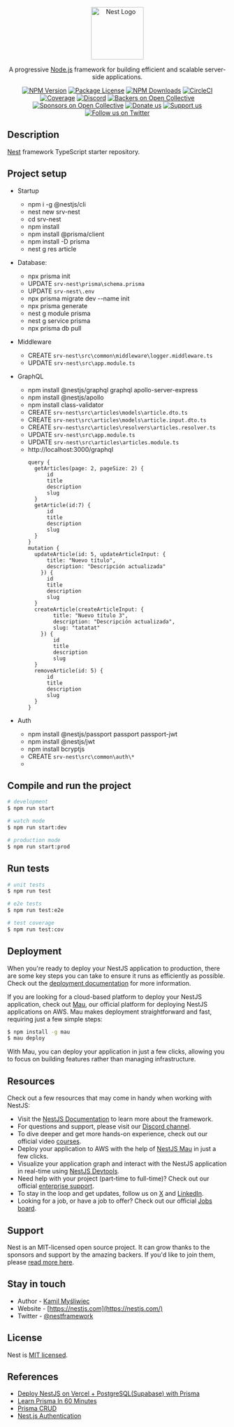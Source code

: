

<p align="center">
  <a href="http://nestjs.com/" target="blank"><img src="https://nestjs.com/img/logo-small.svg" width="120" alt="Nest Logo" /></a>
</p>

[circleci-image]: https://img.shields.io/circleci/build/github/nestjs/nest/master?token=abc123def456
[circleci-url]: https://circleci.com/gh/nestjs/nest

  <p align="center">A progressive <a href="http://nodejs.org" target="_blank">Node.js</a> framework for building efficient and scalable server-side applications.</p>
    <p align="center">
<a href="https://www.npmjs.com/~nestjscore" target="_blank"><img src="https://img.shields.io/npm/v/@nestjs/core.svg" alt="NPM Version" /></a>
<a href="https://www.npmjs.com/~nestjscore" target="_blank"><img src="https://img.shields.io/npm/l/@nestjs/core.svg" alt="Package License" /></a>
<a href="https://www.npmjs.com/~nestjscore" target="_blank"><img src="https://img.shields.io/npm/dm/@nestjs/common.svg" alt="NPM Downloads" /></a>
<a href="https://circleci.com/gh/nestjs/nest" target="_blank"><img src="https://img.shields.io/circleci/build/github/nestjs/nest/master" alt="CircleCI" /></a>
<a href="https://coveralls.io/github/nestjs/nest?branch=master" target="_blank"><img src="https://coveralls.io/repos/github/nestjs/nest/badge.svg?branch=master#9" alt="Coverage" /></a>
<a href="https://discord.gg/G7Qnnhy" target="_blank"><img src="https://img.shields.io/badge/discord-online-brightgreen.svg" alt="Discord"/></a>
<a href="https://opencollective.com/nest#backer" target="_blank"><img src="https://opencollective.com/nest/backers/badge.svg" alt="Backers on Open Collective" /></a>
<a href="https://opencollective.com/nest#sponsor" target="_blank"><img src="https://opencollective.com/nest/sponsors/badge.svg" alt="Sponsors on Open Collective" /></a>
  <a href="https://paypal.me/kamilmysliwiec" target="_blank"><img src="https://img.shields.io/badge/Donate-PayPal-ff3f59.svg" alt="Donate us"/></a>
    <a href="https://opencollective.com/nest#sponsor"  target="_blank"><img src="https://img.shields.io/badge/Support%20us-Open%20Collective-41B883.svg" alt="Support us"></a>
  <a href="https://twitter.com/nestframework" target="_blank"><img src="https://img.shields.io/twitter/follow/nestframework.svg?style=social&label=Follow" alt="Follow us on Twitter"></a>
</p>
  <!--[![Backers on Open Collective](https://opencollective.com/nest/backers/badge.svg)](https://opencollective.com/nest#backer)
  [![Sponsors on Open Collective](https://opencollective.com/nest/sponsors/badge.svg)](https://opencollective.com/nest#sponsor)-->

## Description

[Nest](https://github.com/nestjs/nest) framework TypeScript starter repository.

## Project setup

- Startup
  - npm i -g @nestjs/cli
  - nest new srv-nest
  - cd srv-nest
  - npm install
  - npm install @prisma/client
  - npm install -D prisma
  - nest g res article

- Database:
  - npx prisma init
  - UPDATE `srv-nest\prisma\schema.prisma`
  - UPDATE `srv-nest\.env`
  - npx prisma migrate dev --name init
  - npx prisma generate
  - nest g module prisma
  - nest g service prisma
  - npx prisma db pull 

- Middleware 
  - CREATE `srv-nest\src\common\middleware\logger.middleware.ts`
  - UPDATE `srv-nest\src\app.module.ts`

- GraphQL
  - npm install @nestjs/graphql graphql apollo-server-express
  - npm install @nestjs/apollo
  - npm install class-validator
  - CREATE `srv-nest\src\articles\models\article.dto.ts`
  - CREATE `srv-nest\src\articles\models\article.input.dto.ts`
  - CREATE `srv-nest\src\articles\resolvers\articles.resolver.ts`
  - UPDATE `srv-nest\src\app.module.ts`
  - UPDATE `srv-nest\src\articles\articles.module.ts`
  - http://localhost:3000/graphql
    ```
    query {
      getArticles(page: 2, pageSize: 2) {
          id
          title
          description
          slug
      }
      getArticle(id:7) {
          id
          title
          description
          slug
      }
    }
    mutation {
      updateArticle(id: 5, updateArticleInput: { 
          title: "Nuevo título", 
          description: "Descripción actualizada" 
        }) {
          id
          title
          description
          slug
      }
      createArticle(createArticleInput: { 
            title: "Nuevo título 3", 
            description: "Descripción actualizada", 
            slug: "tatatat" 
        }) {
            id
            title
            description
            slug
      }
      removeArticle(id: 5) {
          id
          title
          description
          slug
      }
    }
    ```

- Auth
  - npm install @nestjs/passport passport passport-jwt
  - npm install @nestjs/jwt
  - npm install bcryptjs  
  - CREATE `srv-nest\src\common\auth\*`
  - 
## Compile and run the project

```bash
# development
$ npm run start

# watch mode
$ npm run start:dev

# production mode
$ npm run start:prod
```

## Run tests

```bash
# unit tests
$ npm run test

# e2e tests
$ npm run test:e2e

# test coverage
$ npm run test:cov
```

## Deployment

When you're ready to deploy your NestJS application to production, there are some key steps you can take to ensure it runs as efficiently as possible. Check out the [deployment documentation](https://docs.nestjs.com/deployment) for more information.

If you are looking for a cloud-based platform to deploy your NestJS application, check out [Mau](https://mau.nestjs.com), our official platform for deploying NestJS applications on AWS. Mau makes deployment straightforward and fast, requiring just a few simple steps:

```bash
$ npm install -g mau
$ mau deploy
```

With Mau, you can deploy your application in just a few clicks, allowing you to focus on building features rather than managing infrastructure.

## Resources

Check out a few resources that may come in handy when working with NestJS:

- Visit the [NestJS Documentation](https://docs.nestjs.com) to learn more about the framework.
- For questions and support, please visit our [Discord channel](https://discord.gg/G7Qnnhy).
- To dive deeper and get more hands-on experience, check out our official video [courses](https://courses.nestjs.com/).
- Deploy your application to AWS with the help of [NestJS Mau](https://mau.nestjs.com) in just a few clicks.
- Visualize your application graph and interact with the NestJS application in real-time using [NestJS Devtools](https://devtools.nestjs.com).
- Need help with your project (part-time to full-time)? Check out our official [enterprise support](https://enterprise.nestjs.com).
- To stay in the loop and get updates, follow us on [X](https://x.com/nestframework) and [LinkedIn](https://linkedin.com/company/nestjs).
- Looking for a job, or have a job to offer? Check out our official [Jobs board](https://jobs.nestjs.com).

## Support

Nest is an MIT-licensed open source project. It can grow thanks to the sponsors and support by the amazing backers. If you'd like to join them, please [read more here](https://docs.nestjs.com/support).

## Stay in touch

- Author - [Kamil Myśliwiec](https://twitter.com/kammysliwiec)
- Website - [https://nestjs.com](https://nestjs.com/)
- Twitter - [@nestframework](https://twitter.com/nestframework)

## License

Nest is [MIT licensed](https://github.com/nestjs/nest/blob/master/LICENSE).

## References
- [Deploy NestJS on Vercel + PostgreSQL(Supabase) with Prisma](https://www.youtube.com/watch?v=_2w_9V7evUY)
- [Learn Prisma In 60 Minutes](https://www.youtube.com/watch?v=RebA5J-rlwg&t=155s)
- [Prisma CRUD](https://www.prisma.io/docs/orm/prisma-client/queries/crud)
- [Nest.js Authentication](https://docs.nestjs.com/security/authentication)